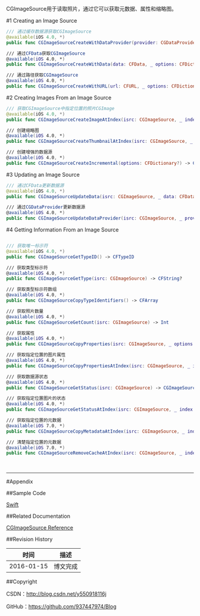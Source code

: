 CGImageSource用于读取照片，通过它可以获取元数据、属性和缩略图。

#1 Creating an Image Source

```swift
/// 通过缓存数据源获取CGImageSource
@available(iOS 4.0, *)
public func CGImageSourceCreateWithDataProvider(provider: CGDataProvider, _ options: CFDictionary?) -> CGImageSource?

/// 通过CFData获取CGImageSource
@available(iOS 4.0, *)
public func CGImageSourceCreateWithData(data: CFData, _ options: CFDictionary?) -> CGImageSource?

/// 通过路径获取CGImageSource
@available(iOS 4.0, *)
public func CGImageSourceCreateWithURL(url: CFURL, _ options: CFDictionary?) -> CGImageSource?
```

#2 Creating Images From an Image Source

```swift
/// 获取CGImageSource中指定位置的照片CGImage
@available(iOS 4.0, *)
public func CGImageSourceCreateImageAtIndex(isrc: CGImageSource, _ index: Int, _ options: CFDictionary?) -> CGImage?

/// 创建缩略图
@available(iOS 4.0, *)
public func CGImageSourceCreateThumbnailAtIndex(isrc: CGImageSource, _ index: Int, _ options: CFDictionary?) -> CGImage?

/// 创建增强的数据源
@available(iOS 4.0, *)
public func CGImageSourceCreateIncremental(options: CFDictionary?) -> CGImageSource
```

#3 Updating an Image Source

```swift
/// 通过CFData更新数据源
@available(iOS 4.0, *)
public func CGImageSourceUpdateData(isrc: CGImageSource, _ data: CFData, _ final: Bool)

/// 通过CGDataProvider更新数据源
@available(iOS 4.0, *)
public func CGImageSourceUpdateDataProvider(isrc: CGImageSource, _ provider: CGDataProvider, _ final: Bool)
```

#4 Getting Information From an Image Source

```swift

/// 获取唯一标示符
@available(iOS 4.0, *)
public func CGImageSourceGetTypeID() -> CFTypeID

/// 获取类型标示符
@available(iOS 4.0, *)
public func CGImageSourceGetType(isrc: CGImageSource) -> CFString?

/// 获取类型标示符数组
@available(iOS 4.0, *)
public func CGImageSourceCopyTypeIdentifiers() -> CFArray

/// 获取照片数量
@available(iOS 4.0, *)
public func CGImageSourceGetCount(isrc: CGImageSource) -> Int

/// 获取属性
@available(iOS 4.0, *)
public func CGImageSourceCopyProperties(isrc: CGImageSource, _ options: CFDictionary?) -> CFDictionary?

/// 获取指定位置的图片属性
@available(iOS 4.0, *)
public func CGImageSourceCopyPropertiesAtIndex(isrc: CGImageSource, _ index: Int, _ options: CFDictionary?) -> CFDictionary?

/// 获取数据源状态
@available(iOS 4.0, *)
public func CGImageSourceGetStatus(isrc: CGImageSource) -> CGImageSourceStatus

/// 获取指定位置图片的状态
@available(iOS 4.0, *)
public func CGImageSourceGetStatusAtIndex(isrc: CGImageSource, _ index: Int) -> CGImageSourceStatus

/// 获取指定位置的元数据
@available(iOS 7.0, *)
public func CGImageSourceCopyMetadataAtIndex(isrc: CGImageSource, _ index: Int, _ options: CFDictionary?) -> CGImageMetadata?

/// 清楚指定位置的元数据
@available(iOS 7.0, *)
public func CGImageSourceRemoveCacheAtIndex(isrc: CGImageSource, _ index: Int)
```

&#160;

----------

#Appendix

##Sample Code

[Swift](https://github.com/937447974/Swift)

##Related Documentation

[CGImageSource Reference](https://developer.apple.com/library/ios/documentation/GraphicsImaging/Reference/CGImageSource/index.html)

##Revision History

| 时间 | 描述 |
| ---- | ---- |
| 2016-01-15 | 博文完成 |

##Copyright

CSDN：http://blog.csdn.net/y550918116j

GitHub：https://github.com/937447974/Blog